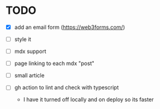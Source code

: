 # TODO

- [x] add an email form (https://web3forms.com/)
- [ ] style it

- [ ] mdx support
- [ ] page linking to each mdx "post"
- [ ] small article
- [ ] gh action to lint and check with typescript
    - I have it turned off locally and on deploy so its faster

